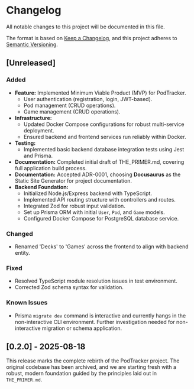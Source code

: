# Changelog

All notable changes to this project will be documented in this file.

The format is based on [Keep a Changelog](https://keepachangelog.com/en/1.0.0/),
and this project adheres to [Semantic Versioning](https://semver.org/spec/v2.0.0.html).

## [Unreleased]

### Added
- **Feature:** Implemented Minimum Viable Product (MVP) for PodTracker.
  - User authentication (registration, login, JWT-based).
  - Pod management (CRUD operations).
  - Game management (CRUD operations).
- **Infrastructure:**
  - Updated Docker Compose configurations for robust multi-service deployment.
  - Ensured backend and frontend services run reliably within Docker.
- **Testing:**
  - Implemented basic backend database integration tests using Jest and Prisma.
- **Documentation:** Completed initial draft of THE_PRIMER.md, covering full application build process.
- **Documentation:** Accepted ADR-0001, choosing **Docusaurus** as the Static Site Generator for project documentation.
- **Backend Foundation:**
  - Initialized Node.js/Express backend with TypeScript.
  - Implemented API routing structure with controllers and routes.
  - Integrated Zod for robust input validation.
  - Set up Prisma ORM with initial `User`, `Pod`, and `Game` models.
  - Configured Docker Compose for PostgreSQL database service.

### Changed
- Renamed 'Decks' to 'Games' across the frontend to align with backend entity.

### Fixed
- Resolved TypeScript module resolution issues in test environment.
- Corrected Zod schema syntax for validation.

### Known Issues
- Prisma `migrate dev` command is interactive and currently hangs in the non-interactive CLI environment. Further investigation needed for non-interactive migration or schema application.

## [0.2.0] - 2025-08-18

This release marks the complete rebirth of the PodTracker project. The original codebase has been archived, and we are starting fresh with a robust, modern foundation guided by the principles laid out in `THE_PRIMER.md`.